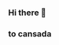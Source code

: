 ### Hi there 👋
### to cansada

<!--
**isadorasallesr/isadorasallesr** is a ✨ _special_ ✨ repository because its `README.md` (this file) appears on your GitHub profile.

Here are some ideas to get you started:

- 🔭 I’m currently working on ...
Trabalhos
- 🌱 I’m currently learning ...
Programação
- 👯 I’m looking to collaborate on ...
Não sei
- 🤔 I’m looking for help with ...
Passar de ano
- 💬 Ask me about ...
Colleen Hoover
- 📫 How to reach me: ...
isadora.salles@acad.ufsm.br
- 😄 Pronouns: ...
ela/dela
- ⚡ Fun fact: ...
quero dormir
-->
